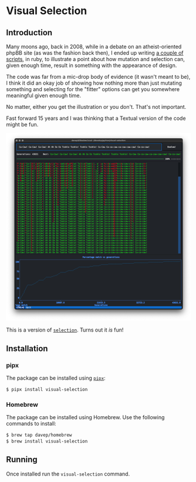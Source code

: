 # Visual Selection

## Introduction

Many moons ago, back in 2008, while in a debate on an atheist-oriented phpBB
site (as was the fashion back then), I ended up writing [a couple of
scripts](https://github.com/davep/selection), in ruby, to illustrate a point
about how mutation and selection can, given enough time, result in something
with the appearance of design.

The code was far from a mic-drop body of evidence (it wasn't meant to be), I
think it did an okay job of showing how nothing more than just mutating
something and selecting for the "fitter" options can get you somewhere
meaningful given enough time.

No matter, either you get the illustration or you don't. That's not
important.

Fast forward 15 years and I was thinking that a Textual version of the code
might be fun.

![Visual Selection](https://raw.githubusercontent.com/davep/visual-selection/main/visual-selection.png)

This is a version of
[`selection`](https://github.com/davep/selection/blob/master/selection).
Turns out it *is* fun!

## Installation

### pipx

The package can be installed using [`pipx`](https://pypa.github.io/pipx/):

```sh
$ pipx install visual-selection
```

### Homebrew

The package can be installed using Homebrew. Use the following commands to
install:

```sh
$ brew tap davep/homebrew
$ brew install visual-selection
```

## Running

Once installed run the `visual-selection` command.

[//]: # (README.md ends here)
